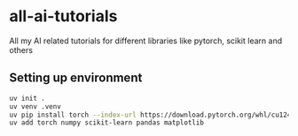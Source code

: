 # all-ai-tutorials

All my AI related tutorials for different libraries like pytorch, scikit learn and others

## Setting up environment

```bash
uv init .
uv venv .venv
uv pip install torch --index-url https://download.pytorch.org/whl/cu124
uv add torch numpy scikit-learn pandas matplotlib
```
